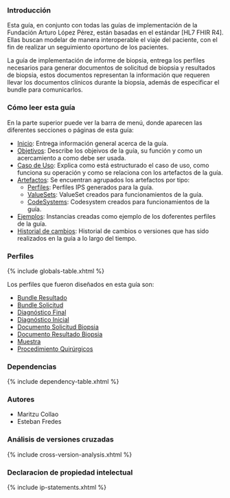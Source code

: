 ### Introducción 

Esta guía, en conjunto con todas las guías de implementación de la Fundación Arturo López Pérez, están basadas en el estándar [HL7 FHIR R4].
Ellas buscan modelar de manera interoperable el viaje del paciente, con el fin de realizar un seguimiento oportuno de los pacientes.

La guía de implementación de informe de biopsia, entrega los perfiles necesarios para generar documentos de solicitud de biopsia y resultados de biopsia, estos documentos representan la información que requeren llevar los documentos clínicos durante la biopsia, además de especificar el bundle para comunicarlos. 

### Cómo leer esta guía

En la parte superior puede ver la barra de menú, donde aparecen las diferentes secciones o páginas de esta guía:

* [Inicio](index.html): Entrega información general acerca de la guía.
* [Objetivos](objetivos.html): Describe los objeivos de la guía, su función y como un acercamiento a como debe ser usada.
* [Caso de Uso](casosdeuso.html): Explica como está estructurado el caso de uso, como funciona su operación y como se relaciona con los artefactos de la guía.
* [Artefactos](artifacts.html): Se encuentran agrupados los artefactos por tipo:
    * [Perfiles](artifacts.html#structures-resource-profiles): Perfiles IPS generados para la guía. 
    * [ValueSets](artifacts.html#terminology-value-sets): ValueSet creados para funcionamientos de la guía.
    * [CodeSystems](artifacts.html#terminology-code-systems): Codesystem creados para funcionamientos de la guía.
* [Ejemplos](artifacts.html#example-example-instances): Instancias creadas como ejemplo de los doferentes perfiles de la guía.
* [Historial de cambios](cambios.html): Historial de cambios o versiones que has sido realizados en la guía a lo largo del tiempo.

### Perfiles 

{% include globals-table.xhtml %}

Los perfiles que fueron diseñados en esta guía son:

  * [Bundle Resultado](StructureDefinition-BundleResultado.html)
  * [Bundle Solicitud](StructureDefinition-BundleSolicitud.html)
  * [Diagnóstico Final](StructureDefinition-DiagnosticoFinal.html)
  * [Diagnóstico Inicial](StructureDefinition-DiagnosticoInicial.html)
  * [Documento Solicitud Biopsia](StructureDefinition-DocumentoResultados.html)
  * [Documento Resultado Biopsia](StructureDefinition-DocumentoBiopsia.html)
  * [Muestra](StructureDefinition-Muestra.html)
  * [Procedimiento Quirúrgicos](StructureDefinition-ProcedimientosQuirurgicos.html)


### Dependencias

{% include dependency-table.xhtml %}

### Autores

  * Maritzu Collao
  * Esteban Fredes

### Análisis de versiones cruzadas

{% include cross-version-analysis.xhtml %}


### Declaracion de propiedad intelectual

{% include ip-statements.xhtml %}